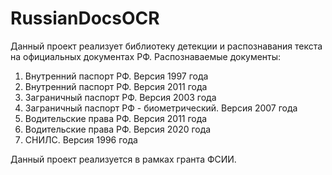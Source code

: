 # RussianDocsOCR

Данный проект реализует библиотеку детекции и распознавания текста на официальных документах РФ. 
Распознаваемые документы:
1) Внутренний паспорт РФ. Версия 1997 года
2) Внутренний паспорт РФ. Версия 2011 года
3) Заграничный паспорт РФ. Версия 2003 года
4) Заграничный паспорт РФ - биометрический. Версия 2007 года
5) Водительские права РФ. Версия 2011 года
6) Водительские права РФ. Версия 2020 года
7) СНИЛС. Версия 1996 года

Данный проект реализуется в рамках гранта ФСИИ. 
